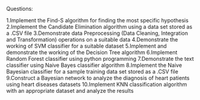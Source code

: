 Questions:

1.Implement the Find-S algorithm for finding the most specific hypothesis
2.Implement the Candidate Elimination algorithm using a data set stored as a .CSV file
3.Demonstrate data Preprocessing (Data Cleaning, Integration and Transformation) operations on a suitable data
4.Demonstrate the working of SVM classifier for a suitable dataset
5.Implement and demonstrate the working of the Decision Tree algorithm
6.Implement Random Forest classifier using python programming
7.Demonstrate the text classifier using Naive Bayes classifier algorithm
8.Implement the Naive Bayesian classifier for a sample training data set stored as a .CSV file
9.Construct a Bayesian network to analyze the diagnosis of heart patients using heart diseases datasets
10.Implement KNN classification algorithm with an appropriate dataset and analyze the results
